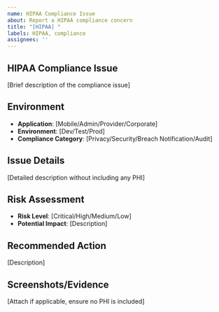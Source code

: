 ```yaml
---
name: HIPAA Compliance Issue
about: Report a HIPAA compliance concern
title: "[HIPAA] "
labels: HIPAA, compliance
assignees: ''
---
```


## HIPAA Compliance Issue
[Brief description of the compliance issue]

## Environment
- **Application**: [Mobile/Admin/Provider/Corporate]
- **Environment**: [Dev/Test/Prod]
- **Compliance Category**: [Privacy/Security/Breach Notification/Audit]

## Issue Details
[Detailed description without including any PHI]

## Risk Assessment
- **Risk Level**: [Critical/High/Medium/Low]
- **Potential Impact**: [Description]

## Recommended Action
[Description]

## Screenshots/Evidence
[Attach if applicable, ensure no PHI is included]
